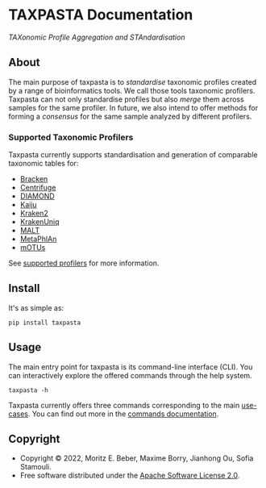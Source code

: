 # TAXPASTA Documentation

_TAXonomic Profile Aggregation and STAndardisation_

## About

The main purpose of taxpasta is to _standardise_ taxonomic profiles created by a range of
bioinformatics tools. We call those tools taxonomic profilers. Taxpasta can not only
standardise profiles but also _merge_ them across samples for the same profiler. In future,
we also intend to offer methods for forming a _consensus_ for the same sample analyzed by
different profilers.

### Supported Taxonomic Profilers

Taxpasta currently supports standardisation and generation of comparable
taxonomic tables for:

-   [Bracken](https://ccb.jhu.edu/software/bracken/)
-   [Centrifuge](https://ccb.jhu.edu/software/centrifuge/)
-   [DIAMOND](https://github.com/bbuchfink/diamond)
-   [Kaiju](https://kaiju.binf.ku.dk/)
-   [Kraken2](https://ccb.jhu.edu/software/kraken2/)
-   [KrakenUniq](https://github.com/fbreitwieser/krakenuniq)
-   [MALT](https://uni-tuebingen.de/fakultaeten/mathematisch-naturwissenschaftliche-fakultaet/fachbereiche/informatik/lehrstuehle/algorithms-in-bioinformatics/software/malt/)
-   [MetaPhlAn](https://segatalab.cibio.unitn.it/tools/metaphlan/index.html)
-   [mOTUs](https://motu-tool.org/)

See [supported profilers](supported_profilers/index) for more information.

## Install

It's as simple as:

```shell
pip install taxpasta
```

## Usage

The main entry point for taxpasta is its command-line interface (CLI). You can interactively
explore the offered commands through the help system.

```shell
taxpasta -h
```

Taxpasta currently offers three commands corresponding to the main [use-cases](#about).
You can find out more in the [commands documentation](commands/index.md).

## Copyright

-   Copyright © 2022, Moritz E. Beber, Maxime Borry, Jianhong Ou, Sofia Stamouli.
-   Free software distributed under the [Apache Software License
    2.0](https://www.apache.org/licenses/LICENSE-2.0).

